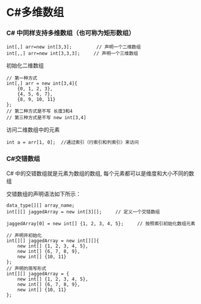 # C#多维数组

### C# 中同样支持多维数组（也可称为矩形数组）

```
int[,] arr=new int[3,3];         // 声明一个二维数组
int[,,] arr=new int[3,3,3];     // 声明一个三维数组 
```

初始化二维数组

```
// 第一种方式
int[,] arr = new int[3,4]{
    {0, 1, 2, 3},
    {4, 5, 6, 7},
    {8, 9, 10, 11}
};
// 第二种方式是不写 长度3和4
// 第三种方式是不写 new int[3,4]
```

访问二维数组中的元素

```
int a = arr[1, 0];  //通过索引（行索引和列索引）来访问
```



### C#交错数组

C# 中的交错数组就是元素为数组的数组, 每个元素都可以是维度和大小不同的数组

交错数组的声明语法如下所示：

```
data_type[][] array_name;
int[][] jaggedArray = new int[3][];  	// 定义一个交错数组
```

```
jaggedArray[0] = new int[] {1, 2, 3, 4, 5};		// 按照索引初始化数组元素
```

```
// 声明并初始化
int[][] jaggedArray = new int[][]{
    new int[] {1, 2, 3, 4, 5},
    new int[] {6, 7, 8, 9},
    new int[] {10, 11}
};
// 声明的简写形式
int[][] jaggedArray = {
    new int[] {1, 2, 3, 4, 5},
    new int[] {6, 7, 8, 9},
    new int[] {10, 11}
};
```

